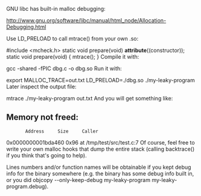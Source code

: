 GNU libc has built-in malloc debugging:

http://www.gnu.org/software/libc/manual/html_node/Allocation-Debugging.html

Use LD_PRELOAD to call mtrace() from your own .so:

#include <mcheck.h>
static void prepare(void) __attribute__((constructor));
static void prepare(void)
{
    mtrace();
}
Compile it with:

gcc -shared -fPIC dbg.c -o dbg.so
Run it with:

export MALLOC_TRACE=out.txt
LD_PRELOAD=./dbg.so ./my-leaky-program
Later inspect the output file:

mtrace ./my-leaky-program out.txt
And you will get something like:

Memory not freed:
-----------------
           Address     Size     Caller
0x0000000001bda460     0x96  at /tmp/test/src/test.c:7
Of course, feel free to write your own malloc hooks that dump the entire stack (calling backtrace() if you think that's going to help).

Lines numbers and/or function names will be obtainable if you kept debug info for the binary somewhere (e.g. the binary has some debug info built in, or you did objcopy --only-keep-debug my-leaky-program my-leaky-program.debug).
